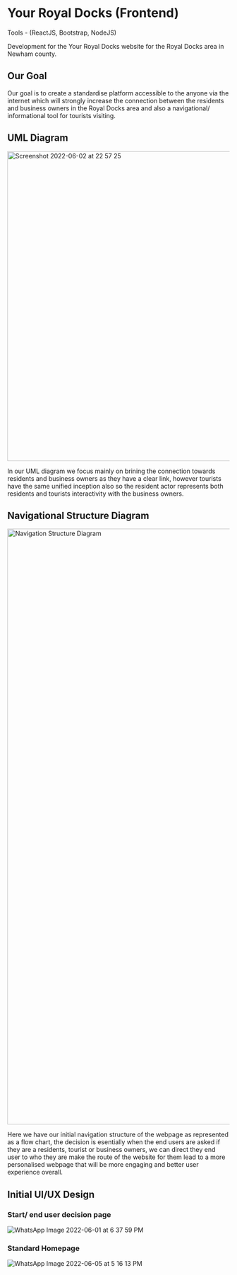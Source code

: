 # Your Royal Docks (Frontend)
Tools - (ReactJS, Bootstrap, NodeJS)

Development for the Your Royal Docks website for the Royal Docks area in Newham county.

## Our Goal
Our goal is to create a standardise platform accessible to the anyone via the internet which will strongly increase the connection between the residents and business owners in the Royal Docks area and also a navigational/ informational tool for tourists visiting.

## UML Diagram

<img width="701" alt="Screenshot 2022-06-02 at 22 57 25" src="https://user-images.githubusercontent.com/77361838/171745218-f8cd5ce6-18cf-4de8-9cf1-c8259d4cabbf.png">

In our UML diagram we focus mainly on brining the connection towards residents and business owners as they have a clear link, however tourists have the same unified inception also so the resident actor represents both residents and tourists interactivity with the business owners.

## Navigational Structure Diagram 

<img width="1348" alt="Navigation Structure Diagram" src="https://user-images.githubusercontent.com/77361838/171745512-6bd84b28-13cd-4aef-a203-9560c3b72fc0.png">

Here we have our initial navigation structure of the webpage as represented as a flow chart, the decision is esentially when the end users are asked if they are a residents, tourist or business owners, we can direct they end user to who they are make the route of the website for them lead to a more personalised webpage that will be more engaging and better user experience overall. 

## Initial UI/UX Design

### Start/ end user decision page

![WhatsApp Image 2022-06-01 at 6 37 59 PM](https://user-images.githubusercontent.com/77361838/171745946-d0e04e01-28b9-4f8d-89ad-8c6ab736fa20.jpeg)

### Standard Homepage
![WhatsApp Image 2022-06-05 at 5 16 13 PM](https://user-images.githubusercontent.com/77361838/172152490-529c651a-a067-4f91-b70a-65b51f995201.jpeg)



